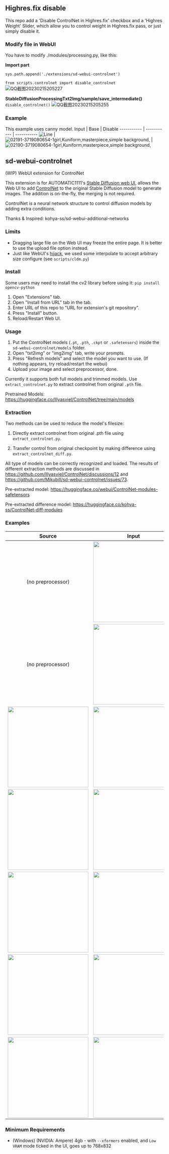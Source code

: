 ## Highres.fix disable
This repo add a 'Disable ControlNet in Highres.fix' checkbox and a 'Highres Weight' Slider, which allow you to control weight in Highres.fix pass, or just simply disable it.
### Modify file in WebUI
You have to modify ./modules/processing.py, like this:

**Import part**

`sys.path.append('./extensions/sd-webui-controlnet')`

`from scripts.controlnet import disable_controlnet`
![QQ截图20230215205227](https://user-images.githubusercontent.com/52597991/219041010-69aaf028-9656-483e-9dab-81b88fa33612.png)

**StableDiffusionProcessingTxt2Img/sample/save_intermediate()**
` disable_controlnet()`
![QQ截图20230215205255](https://user-images.githubusercontent.com/52597991/219041197-b3b6a0df-db43-47ef-bfe9-64de05262694.png)

### Example
This example uses canny model.
  Input |  Base | Disable
 ----------- | ----------- | ----------- 
  ![Line](https://user-images.githubusercontent.com/52597991/218993431-d6799160-0358-43e5-b455-405c90e2b705.jpg) |  ![02191-3719080654-1girl,Kuniform,masterpiece,simple background,](https://user-images.githubusercontent.com/52597991/219038208-5d2a41c4-20e5-4dc6-ab99-3000e0aa784d.png) | ![02190-3719080654-1girl,Kuniform,masterpiece,simple background,](https://user-images.githubusercontent.com/52597991/219038273-0362fe1d-4169-4307-9147-8bac3644b2d8.png)




## sd-webui-controlnet
(WIP) WebUI extension for ControlNet

This extension is for AUTOMATIC1111's [Stable Diffusion web UI](https://github.com/AUTOMATIC1111/stable-diffusion-webui), allows the Web UI to add [ControlNet](https://github.com/lllyasviel/ControlNet) to the original Stable Diffusion model to generate images. The addition is on-the-fly, the merging is not required.

ControlNet is a neural network structure to control diffusion models by adding extra conditions. 

Thanks & Inspired: kohya-ss/sd-webui-additional-networks

### Limits

* Dragging large file on the Web UI may freeze the entire page. It is better to use the upload file option instead.
* Just like WebUI's [hijack](https://github.com/AUTOMATIC1111/stable-diffusion-webui/blob/3715ece0adce7bf7c5e9c5ab3710b2fdc3848f39/modules/sd_hijack_unet.py#L27), we used some interpolate to accept arbitrary size configure (see `scripts/cldm.py`)

### Install

Some users may need to install the cv2 library before using it: `pip install opencv-python`

1. Open "Extensions" tab.
2. Open "Install from URL" tab in the tab.
3. Enter URL of this repo to "URL for extension's git repository".
4. Press "Install" button.
5. Reload/Restart Web UI.

### Usage

1. Put the ControlNet models (`.pt`, `.pth`, `.ckpt` or `.safetensors`) inside the `sd-webui-controlnet/models` folder.
2. Open "txt2img" or "img2img" tab, write your prompts.
3. Press "Refresh models" and select the model you want to use. (If nothing appears, try reload/restart the webui)
4. Upload your image and select preprocessor, done.

Currently it supports both full models and trimmed models. Use `extract_controlnet.py` to extract controlnet from original `.pth` file.

Pretrained Models: https://huggingface.co/lllyasviel/ControlNet/tree/main/models

### Extraction

Two methods can be used to reduce the model's filesize:

1. Directly extract controlnet from original .pth file using `extract_controlnet.py`.

2. Transfer control from original checkpoint by making difference using `extract_controlnet_diff.py`.

All type of models can be correctly recognized and loaded. The results of different extraction methods are discussed in https://github.com/lllyasviel/ControlNet/discussions/12 and https://github.com/Mikubill/sd-webui-controlnet/issues/73. 

Pre-extracted model: https://huggingface.co/webui/ControlNet-modules-safetensors

Pre-extracted difference model: https://huggingface.co/kohya-ss/ControlNet-diff-modules

### Examples

| Source | Input | Output |
|:-------------------------:|:-------------------------:|:-------------------------:|
| (no preprocessor) |  <img width="256" alt="" src="https://github.com/Mikubill/sd-webui-controlnet/blob/main/samples/bal-source.png?raw=true"> | <img width="256" alt="" src="https://github.com/Mikubill/sd-webui-controlnet/blob/main/samples/bal-gen.png?raw=true"> |
| (no preprocessor) |  <img width="256" alt="" src="https://github.com/Mikubill/sd-webui-controlnet/blob/main/samples/dog_rel.jpg?raw=true"> | <img width="256" alt="" src="https://github.com/Mikubill/sd-webui-controlnet/blob/main/samples/dog_rel.png?raw=true"> |
|<img width="256" alt="" src="https://github.com/Mikubill/sd-webui-controlnet/blob/main/samples/mahiro_input.png?raw=true">  |  <img width="256" alt="" src="https://github.com/Mikubill/sd-webui-controlnet/blob/main/samples/mahiro_canny.png?raw=true"> | <img width="256" alt="" src="https://github.com/Mikubill/sd-webui-controlnet/blob/main/samples/mahiro-out.png?raw=true"> |
|<img width="256" alt="" src="https://github.com/Mikubill/sd-webui-controlnet/blob/main/samples/evt_source.jpg?raw=true">  |  <img width="256" alt="" src="https://github.com/Mikubill/sd-webui-controlnet/blob/main/samples/evt_hed.png?raw=true"> | <img width="256" alt="" src="https://github.com/Mikubill/sd-webui-controlnet/blob/main/samples/evt_gen.png?raw=true"> |
|<img width="256" alt="" src="https://github.com/Mikubill/sd-webui-controlnet/blob/main/samples/an-source.jpg?raw=true">  |  <img width="256" alt="" src="https://github.com/Mikubill/sd-webui-controlnet/blob/main/samples/an-pose.png?raw=true"> | <img width="256" alt="" src="https://github.com/Mikubill/sd-webui-controlnet/blob/main/samples/an-gen.png?raw=true"> |
|<img width="256" alt="" src="https://github.com/Mikubill/sd-webui-controlnet/blob/main/samples/sk-b-src.png?raw=true">  |  <img width="256" alt="" src="https://github.com/Mikubill/sd-webui-controlnet/blob/main/samples/sk-b-dep.png?raw=true"> | <img width="256" alt="" src="https://github.com/Mikubill/sd-webui-controlnet/blob/main/samples/sk-b-out.png?raw=true"> |
|<img width="256" alt="" src="https://github.com/Mikubill/sd-webui-controlnet/blob/main/samples/nm-src.png?raw=true">  |  <img width="256" alt="" src="https://github.com/Mikubill/sd-webui-controlnet/blob/main/samples/nm-gen.png?raw=true"> | <img width="256" alt="" src="https://github.com/Mikubill/sd-webui-controlnet/blob/main/samples/nm-out.png?raw=true"> |

### Minimum Requirements

* (Windows) (NVIDIA: Ampere) 4gb - with `--xformers` enabled, and `Low VRAM` mode ticked in the UI, goes up to 768x832
